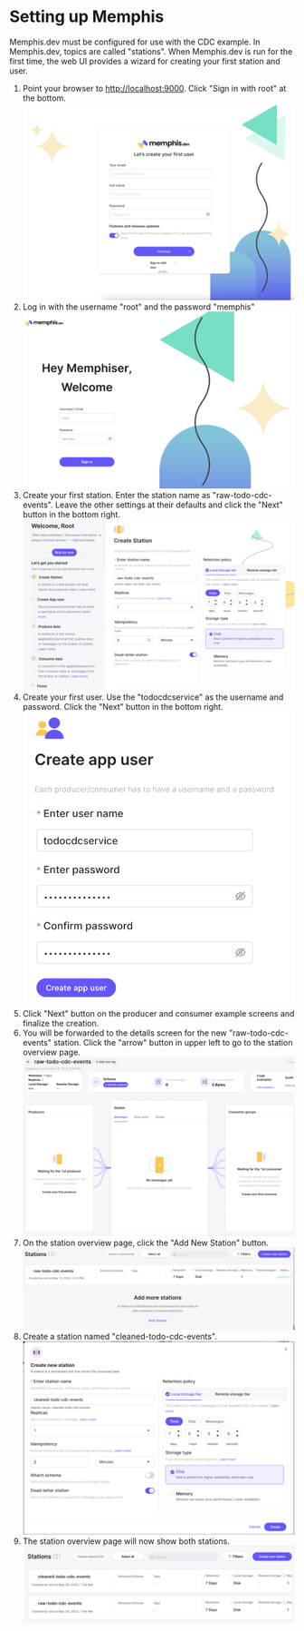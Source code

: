 # Setting up Memphis
Memphis.dev must be configured for use with the CDC example.  In Memphis.dev, topics are called "stations".  When Memphis.dev is run for the first time, the web UI provides a wizard for creating your first station and user.

1. Point your browser to [http://localhost:9000](http://localhost:9000/).  Click "Sign in with root" at the bottom.
   ![Memphis.dev UI start page](memphis_ui_first_page.png)
1. Log in with the username "root" and the password "memphis"
   ![Memphis.dev UI root login](memphis_ui_login_root.png)
1. Create your first station.  Enter the station name as "raw-todo-cdc-events".  Leave the other settings at their defaults and click the "Next" button in the bottom right.
   ![Memphis.dev UI wizard create raw station page](memphis_ui_create_raw_station.png)
1. Create your first user.  Use the "todocdcservice" as the username and password.  Click the "Next" button in the bottom right.
   ![Memphis.dev UI wizard create user page](memphis_ui_create_user.png)
1. Click "Next" button on the producer and consumer example screens and finalize the creation.
1. You will be forwarded to the details screen for the new "raw-todo-cdc-events" station. Click the "arrow" button in upper left to go to the station overview page.
   ![Memphis.dev UI station details page](memphis_ui_raw_station_details.png)
1. On the station overview page, click the "Add New Station" button.
   ![Memphis.dev UI station overview page](memphis_ui_station_overview1.png)
1. Create a station named "cleaned-todo-cdc-events".
   ![Memphis.dev UI wizard create claned station page](memphis_ui_create_cleaned_station.png)
1. The station overview page will now show both stations.
   ![Memphis.dev UI station overview page](memphis_ui_station_overview2.png)
   

